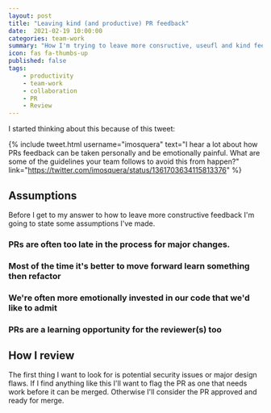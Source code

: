 ```yaml
---
layout: post
title: "Leaving kind (and productive) PR feedback"
date:  2021-02-19 10:00:00
categories: team-work
summary: "How I'm trying to leave more consructive, useufl and kind feedback"
icon: fas fa-thumbs-up
published: false
tags:
    - productivity
    - team-work
    - collaboration
    - PR
    - Review
---
```


I started thinking about this because of this tweet:

{% include tweet.html 
    username="imosquera" 
    text="I hear a lot about how PRs feedback can be taken personally  and be emotionally painful. What are some of the guidelines your team follows to avoid this from happen?" 
    link="https://twitter.com/imosquera/status/1361703634115813376" 
%}

## Assumptions
Before I get to my answer to how to leave more constructive feedback I'm going to state some assumptions I've made.

### PRs are often too late in the process for major changes.
### Most of the time it's better to move forward learn something then refactor
### We're often more emotionally invested in our code that we'd like to admit 
### PRs are a learning opportunity for the reviewer(s) too

## How I review

The first thing I want to look for is potential security issues or major design flaws. If I find anything like this I'll want to flag the PR as one that needs work before it can be merged. Otherwise I'll consider the PR approved and ready for merge. 
